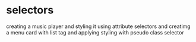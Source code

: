 # selectors
creating a music player  and styling it  using attribute selectors and  creatimg a menu card with list tag and applying styling with pseudo class selector
